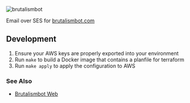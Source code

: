 <img alt="brutalismbot" src="https://brutalismbot.com/banner.png"/>

Email over SES for [brutalismbot.com](https://brutalismbot.com)

## Development

1. Ensure your AWS keys are properly exported into your environment
2. Run `make` to build a Docker image that contains a planfile for terraform
3. Run `make apply` to apply the configuration to AWS

### See Also

- [Brutalismbot Web](https://github.com/brutalismbot/brutalismbot.com)
